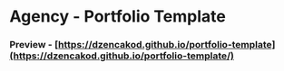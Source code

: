 # Agency - Portfolio Template
### Preview - [https://dzencakod.github.io/portfolio-template](https://dzencakod.github.io/portfolio-template/)
